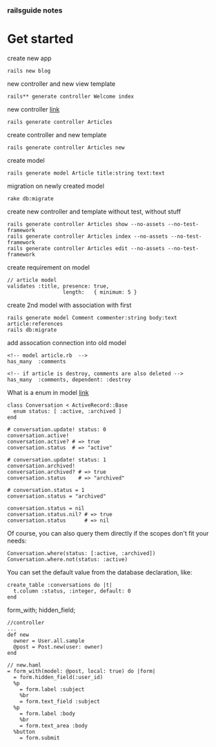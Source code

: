 ### railsguide notes

# Get started

create new app 
```
rails new blog
```

new controller and new view template
```
rails** generate controller Welcome index
```

new controller 
[link](https://stackoverflow.com/questions/5614083/ruby-on-rails-generating-views)
```
rails generate controller Articles
```
create controller and new template
```
rails generate controller Articles new
```
create model
```
rails generate model Article title:string text:text
```
migration on newly created model
```
rake db:migrate
```
create new controller and template without test, without stuff
```
rails generate controller Articles show --no-assets --no-test-framework
rails generate controller Articles index --no-assets --no-test-framework
rails generate controller Articles edit --no-assets --no-test-framework
```
create requirement on model
```
// article model
validates :title, presence: true,
                  length:   { minimum: 5 }
```

create 2nd model with association with first
```
rails generate model Comment commenter:string body:text article:references
rails db:migrate
```
add assocation connection into old model
```
<!-- model article.rb  -->
has_many  :comments

<!-- if article is destroy, comments are also deleted -->
has_many  :comments, dependent: :destroy
```


What is a enum in model
[link](https://api.rubyonrails.org/v5.2.4.1/classes/ActiveRecord/Enum.html)
```
class Conversation < ActiveRecord::Base
  enum status: [ :active, :archived ]
end

# conversation.update! status: 0
conversation.active!
conversation.active? # => true
conversation.status  # => "active"

# conversation.update! status: 1
conversation.archived!
conversation.archived? # => true
conversation.status    # => "archived"

# conversation.status = 1
conversation.status = "archived"

conversation.status = nil
conversation.status.nil? # => true
conversation.status      # => nil
```

Of course, you can also query them directly if the scopes don't fit your needs:
```
Conversation.where(status: [:active, :archived])
Conversation.where.not(status: :active)
```

You can set the default value from the database declaration, like:
```
create_table :conversations do |t|
  t.column :status, :integer, default: 0
end
```

form_with; hidden_field; 
```
//controller
...
def new
  owner = User.all.sample
  @post = Post.new(user: owner)
end

// new.haml
= form_with(model: @post, local: true) do |form|
  = form.hidden_field(:user_id)
  %p
    = form.label :subject
    %br
    = form.text_field :subject
  %p
    = form.label :body
    %br
    = form.text_area :body
  %button
    = form.submit
```
